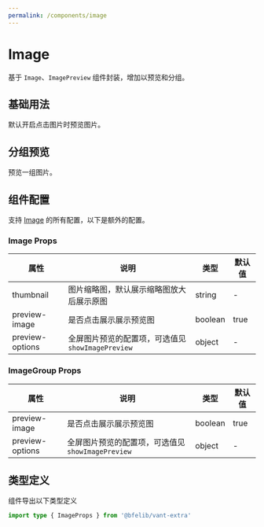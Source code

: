 ```yaml
---
permalink: /components/image
---
```


# Image

基于 `Image`、`ImagePreview` 组件封装，增加以预览和分组。

## 基础用法

默认开启点击图片时预览图片。

<demo iframe="200" src="./__demos__/basic.vue"></demo>

## 分组预览

预览一组图片。

<demo iframe="200" src="./__demos__/group.vue"></demo>

## 组件配置

支持 [Image](https://vant-contrib.gitee.io/vant/v4/#/zh-CN/image#api) 的所有配置，以下是额外的配置。

### Image Props

| 属性            | 说明                                              | 类型    | 默认值 |
| --------------- | ------------------------------------------------- | ------- | ------ |
| thumbnail       | 图片缩略图，默认展示缩略图放大后展示原图          | string  | -      |
| preview-image   | 是否点击展示展示预览图                            | boolean | true   |
| preview-options | 全屏图片预览的配置项，可选值见 `showImagePreview` | object  | -      |

### ImageGroup Props

| 属性            | 说明                                              | 类型    | 默认值 |
| --------------- | ------------------------------------------------- | ------- | ------ |
| preview-image   | 是否点击展示展示预览图                            | boolean | true   |
| preview-options | 全屏图片预览的配置项，可选值见 `showImagePreview` | object  | -      |

## 类型定义

组件导出以下类型定义

```ts
import type { ImageProps } from '@bfelib/vant-extra'
```
